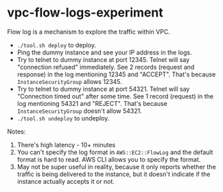 # vpc-flow-logs-experiment

Flow log is a mechanism to explore the traffic within VPC.

* `./tool.sh deploy` to deploy.
* Ping the dummy instance and see your IP address in the logs.
* Try to telnet to dummy instance at port 12345. Telnet will say "connection refused" immediately. See 2 records (request and response) in the log mentioning 12345 and "ACCEPT". That's because `InstanceSecurityGroup` allows 12345.
* Try to telnet to dummy instance at port 54321. Telnet will say "Connection timed out" after some time. See 1 record (request) in the log mentioning 54321 and "REJECT". That's because `InstanceSecurityGroup` doesn't allow 54321.
* `./tool.sh undeploy` to undeploy.

Notes:

1. There's high latency - 10+ minutes
2. You can't specify the log format in `AWS::EC2::FlowLog` and the default format is hard to read. AWS CLI allows you to specify the format.
3. May not be super useful in reality, because it only reports whether the traffic is being delivered to the instance, but it doesn't indicate if the instance actually accepts it or not.  
